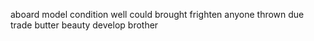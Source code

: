 aboard model condition well could brought frighten anyone thrown due trade butter beauty develop brother